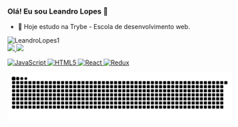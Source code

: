 ### Olá! Eu sou Leandro Lopes 👋

- 🌱 Hoje estudo na Trybe - Escola de desenvolvimento web.

<img src="https://komarev.com/ghpvc/?username=LeandroLopes1&color=green" alt="LeandroLopes1" />

 <div>
  <a href="https://github.com/LeandroLopes1">
  <img height="180em" src="https://github-readme-stats.vercel.app/api?username=LeandroLopes1&show_icons=true&theme=radical&include_all_commits=true&count_private=true"/>
  <img height="180em" src="https://github-readme-stats.vercel.app/api/top-langs/?username=LeandroLopes1&layout=compact&langs_count=7&theme=radical"/>
</div>


![JavaScript](https://img.shields.io/badge/javascript-%23323330.svg?style=for-the-badge&logo=javascript&logoColor=%23F7DF1E)
![HTML5](https://img.shields.io/badge/html5-%23E34F26.svg?style=for-the-badge&logo=html5&logoColor=white)
![React](https://img.shields.io/badge/react-%2320232a.svg?style=for-the-badge&logo=react&logoColor=%2361DAFB)
![Redux](https://img.shields.io/badge/redux-%23593d88.svg?style=for-the-badge&logo=redux&logoColor=white)

 ![Snake animation](https://github.com/LeandroLopes1/LeandroLopes1/blob/output/github-contribution-grid-snake.svg)
